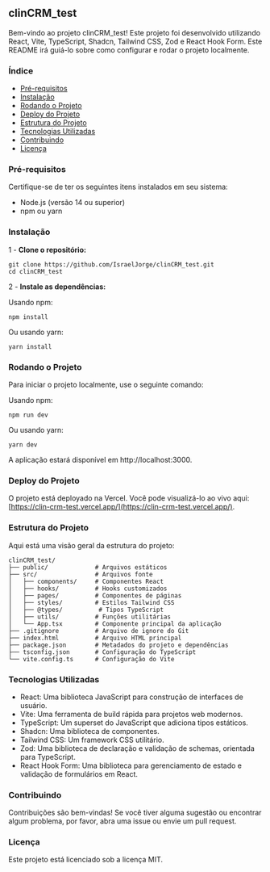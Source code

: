 clinCRM_test
------------

Bem-vindo ao projeto clinCRM_test! Este projeto foi desenvolvido utilizando React, Vite, TypeScript, Shadcn, Tailwind CSS, Zod e React Hook Form. Este README irá guiá-lo sobre como configurar e rodar o projeto localmente.

### Índice

-   [Pré-requisitos](#pr%C3%A9-requisitos)
-   [Instalação](#instala%C3%A7%C3%A3o)
-   [Rodando o Projeto](#rodando-o-projeto)
-   [Deploy do Projeto](#deploy-do-projeto)
-   [Estrutura do Projeto](#estrutura-do-projeto)
-   [Tecnologias Utilizadas](#tecnologias-utilizadas)
-   [Contribuindo](#contribuindo)
-   [Licença](#licen%C3%A7a)

### Pré-requisitos

Certifique-se de ter os seguintes itens instalados em seu sistema:

-   Node.js (versão 14 ou superior)
-   npm ou yarn

### Instalação

1 -  **Clone o repositório:**

```
git clone https://github.com/IsraelJorge/clinCRM_test.git
cd clinCRM_test
```

2 -  **Instale as dependências:**

Usando npm:

```
npm install
```

Ou usando yarn:

```
yarn install
```

### Rodando o Projeto

Para iniciar o projeto localmente, use o seguinte comando:

Usando npm:

```
npm run dev
```

Ou usando yarn:

```
yarn dev
```

A aplicação estará disponível em http://localhost:3000.

### Deploy do Projeto

O projeto está deployado na Vercel. Você pode visualizá-lo ao vivo aqui: [https://clin-crm-test.vercel.app/](https://clin-crm-test.vercel.app/).

### Estrutura do Projeto

Aqui está uma visão geral da estrutura do projeto:

```
clinCRM_test/
├── public/             # Arquivos estáticos
├── src/                # Arquivos fonte
│   ├── components/     # Componentes React
│   ├── hooks/          # Hooks customizados
│   ├── pages/          # Componentes de páginas
│   ├── styles/         # Estilos Tailwind CSS
│   ├── @types/          # Tipos TypeScript
│   ├── utils/          # Funções utilitárias
│   └── App.tsx         # Componente principal da aplicação
├── .gitignore          # Arquivo de ignore do Git
├── index.html          # Arquivo HTML principal
├── package.json        # Metadados do projeto e dependências
├── tsconfig.json       # Configuração do TypeScript
└── vite.config.ts      # Configuração do Vite
```

### Tecnologias Utilizadas

-   React: Uma biblioteca JavaScript para construção de interfaces de usuário.
-   Vite: Uma ferramenta de build rápida para projetos web modernos.
-   TypeScript: Um superset do JavaScript que adiciona tipos estáticos.
-   Shadcn: Uma biblioteca de componentes.
-   Tailwind CSS: Um framework CSS utilitário.
-   Zod: Uma biblioteca de declaração e validação de schemas, orientada para TypeScript.
-   React Hook Form: Uma biblioteca para gerenciamento de estado e validação de formulários em React.

### Contribuindo

Contribuições são bem-vindas! Se você tiver alguma sugestão ou encontrar algum problema, por favor, abra uma issue ou envie um pull request.

### Licença

Este projeto está licenciado sob a licença MIT.
